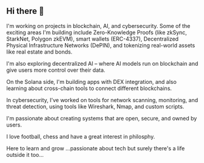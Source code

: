 ## Hi there 👋

I'm working on projects in blockchain, AI, and cybersecurity. Some of the exciting areas I'm building include Zero-Knowledge Proofs (like zkSync, StarkNet, Polygon zkEVM), smart wallets (ERC-4337), Decentralized Physical Infrastructure Networks (DePIN), and tokenizing real-world assets like real estate and bonds.

I'm also exploring decentralized AI – where AI models run on blockchain and give users more control over their data.

On the Solana side, I'm building apps with DEX integration, and also learning about cross-chain tools to connect different blockchains.

In cybersecurity, I’ve worked on tools for network scanning, monitoring, and threat detection, using tools like Wireshark, Nmap, and custom scripts.

I'm passionate about creating systems that are open, secure, and owned by users.

I love football, chess and have a great interest in philosphy.

Here to learn and grow ...passionate about tech but surely there's a life outside it too... 


<!--
**yatharth1444/yatharth1444** is a ✨ _special_ ✨ repository because its `README.md` (this file) appears on your GitHub profile.

Here are some ideas to get you started:

- 🔭 I’m currently working on ...
- 🌱 I’m currently learning ...
- 👯 I’m looking to collaborate on ...
- 🤔 I’m looking for help with ...
- 💬 Ask me about ...
- 📫 How to reach me: ...
- 😄 Pronouns: ...
- ⚡ Fun fact: ...
-->
